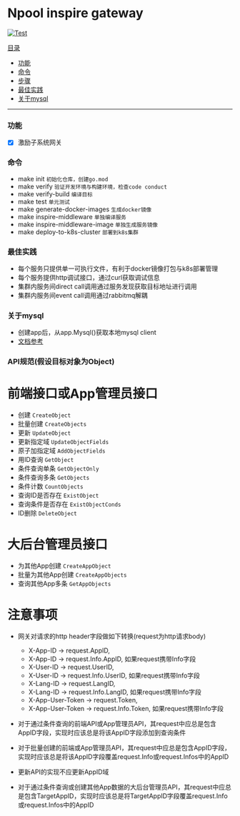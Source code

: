 # Npool inspire gateway

[![Test](https://github.com/NpoolPlatform/inspire-middleware/actions/workflows/main.yml/badge.svg?branch=master)](https://github.com/NpoolPlatform/inspire-middleware/actions/workflows/main.yml)

[目录](#目录)
- [功能](#功能)
- [命令](#命令)
- [步骤](#步骤)
- [最佳实践](#最佳实践)
- [关于mysql](#关于mysql)

-----------
### 功能
- [x] 激励子系统网关

### 命令
* make init ```初始化仓库，创建go.mod```
* make verify ```验证开发环境与构建环境，检查code conduct```
* make verify-build ```编译目标```
* make test ```单元测试```
* make generate-docker-images ```生成docker镜像```
* make inspire-middleware ```单独编译服务```
* make inspire-middleware-image ```单独生成服务镜像```
* make deploy-to-k8s-cluster ```部署到k8s集群```

### 最佳实践
* 每个服务只提供单一可执行文件，有利于docker镜像打包与k8s部署管理
* 每个服务提供http调试接口，通过curl获取调试信息
* 集群内服务间direct call调用通过服务发现获取目标地址进行调用
* 集群内服务间event call调用通过rabbitmq解耦

### 关于mysql
* 创建app后，从app.Mysql()获取本地mysql client
* [文档参考](https://entgo.io/docs/sql-integration)

### API规范(假设目标对象为Object)
# 前端接口或App管理员接口
* 创建 ```CreateObject```
* 批量创建 ```CreateObjects```
* 更新 ```UpdateObject```
* 更新指定域 ```UpdateObjectFields```
* 原子加指定域 ```AddObjectFields```
* 用ID查询 ```GetObject```
* 条件查询单条 ```GetObjectOnly```
* 条件查询多条 ```GetObjects```
* 条件计数 ```CountObjects```
* 查询ID是否存在 ```ExistObject```
* 查询条件是否存在 ```ExistObjectConds```
* ID删除 ```DeleteObject```

# 大后台管理员接口
* 为其他App创建 ```CreateAppObject```
* 批量为其他App创建 ```CreateAppObjects```
* 查询其他App多条 ```GetAppObjects```

# 注意事项
* 网关对请求的http header字段做如下转换(request为http请求body)
  * X-App-ID -> request.AppID,
  * X-App-ID -> request.Info.AppID, 如果request携带Info字段
  * X-User-ID -> request.UserID,
  * X-User-ID -> request.Info.UserID, 如果request携带Info字段
  * X-Lang-ID -> request.LangID,
  * X-Lang-ID -> request.Info.LangID, 如果request携带Info字段
  * X-App-User-Token -> request.Token,
  * X-App-User-Token -> request.Info.Token, 如果request携带Info字段

* 对于通过条件查询的前端API或App管理员API，其request中应总是包含AppID字段，实现时应该总是将该AppID字段添加到查询条件
* 对于批量创建的前端或App管理员API，其request中应总是包含AppID字段，实现时应该总是将该AppID字段覆盖request.Info或request.Infos中的AppID
* 更新API的实现不应更新AppID域
* 对于通过条件查询或创建其他App数据的大后台管理员API，其request中应总是包含TargetAppID，实现时应该总是将TargetAppID字段覆盖request.Info或request.Infos中的AppID
